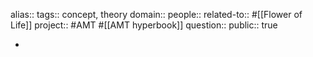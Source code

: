 alias::
tags:: concept, theory
domain::
people::
related-to:: #[[Flower of Life]]
project:: #AMT #[[AMT hyperbook]] 
question::
public:: true

-
